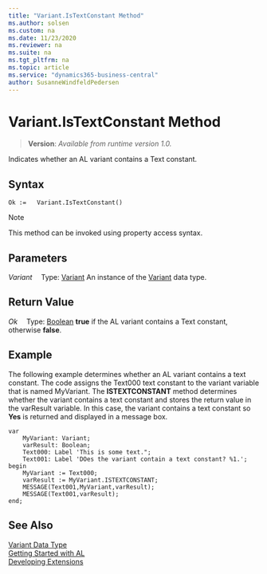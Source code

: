 ```yaml
---
title: "Variant.IsTextConstant Method"
ms.author: solsen
ms.custom: na
ms.date: 11/23/2020
ms.reviewer: na
ms.suite: na
ms.tgt_pltfrm: na
ms.topic: article
ms.service: "dynamics365-business-central"
author: SusanneWindfeldPedersen
---
```

[//]: # (START>DO_NOT_EDIT)
[//]: # (IMPORTANT:Do not edit any of the content between here and the END>DO_NOT_EDIT.)
[//]: # (Any modifications should be made in the .xml files in the ModernDev repo.)
# Variant.IsTextConstant Method
> **Version**: _Available from runtime version 1.0._

Indicates whether an AL variant contains a Text constant.


## Syntax
```
Ok :=   Variant.IsTextConstant()
```
> [!NOTE]
> This method can be invoked using property access syntax.

## Parameters
*Variant*
&emsp;Type: [Variant](variant-data-type.md)
An instance of the [Variant](variant-data-type.md) data type.

## Return Value
*Ok*
&emsp;Type: [Boolean](../boolean/boolean-data-type.md)
**true** if the AL variant contains a Text constant, otherwise **false**.


[//]: # (IMPORTANT: END>DO_NOT_EDIT)

## Example  
 The following example determines whether an AL variant contains a text constant. The code assigns the Text000 text constant to the variant variable that is named MyVariant. The **ISTEXTCONSTANT** method determines whether the variant contains a text constant and stores the return value in the varResult variable. In this case, the variant contains a text constant so **Yes** is returned and displayed in a message box. 
 
```  
var
    MyVariant: Variant;
    varResult: Boolean;
    Text000: Label 'This is some text.";
    Text001: Label 'DOes the variant contain a text constant? %1.';
begin
    MyVariant := Text000;  
    varResult := MyVariant.ISTEXTCONSTANT;  
    MESSAGE(Text001,MyVariant,varResult);  
    MESSAGE(Text001,varResult);  
end;
```  

## See Also
[Variant Data Type](variant-data-type.md)  
[Getting Started with AL](../../devenv-get-started.md)  
[Developing Extensions](../../devenv-dev-overview.md)
